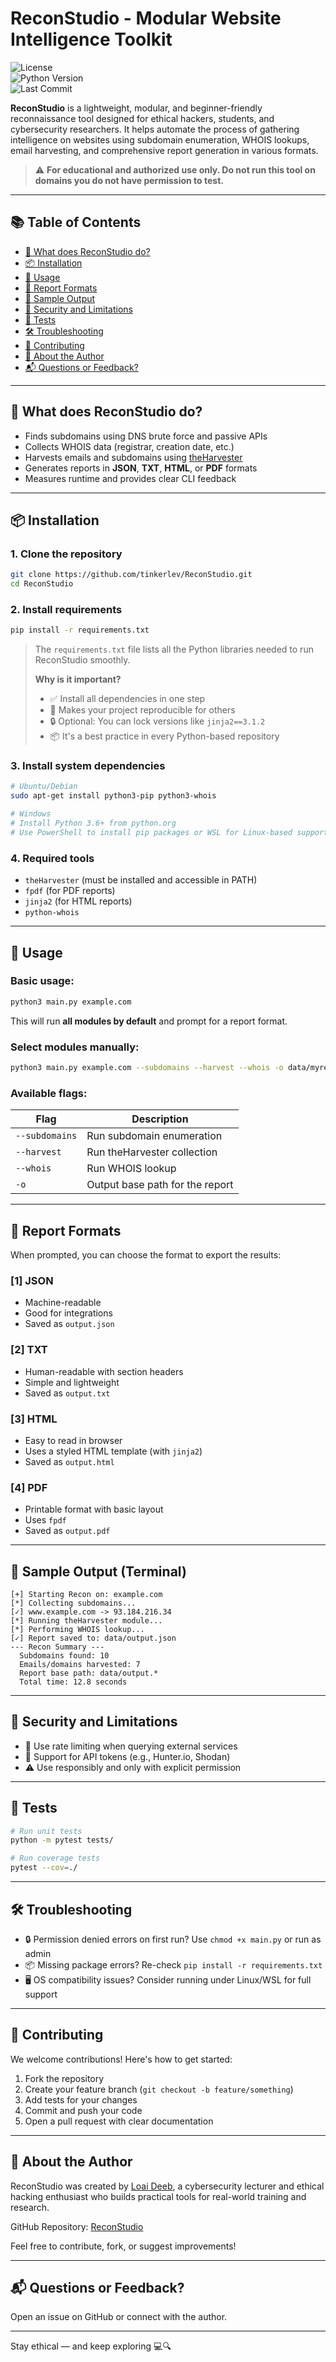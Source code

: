 # ReconStudio - Modular Website Intelligence Toolkit

![License](https://img.shields.io/github/license/tinkerlev/ReconStudio)  
![Python Version](https://img.shields.io/badge/python-3.6%2B-blue)  
![Last Commit](https://img.shields.io/github/last-commit/tinkerlev/ReconStudio)

**ReconStudio** is a lightweight, modular, and beginner-friendly reconnaissance tool designed for ethical hackers, students, and cybersecurity researchers.
It helps automate the process of gathering intelligence on websites using subdomain enumeration, WHOIS lookups, email harvesting, and comprehensive report generation in various formats.

> ⚠️ **For educational and authorized use only. Do not run this tool on domains you do not have permission to test.**

---

## 📚 Table of Contents
- [🧠 What does ReconStudio do?](#-what-does-reconstudio-do)
- [📦 Installation](#-installation)
- [🚀 Usage](#-usage)
- [📝 Report Formats](#-report-formats)
- [📸 Sample Output](#-sample-output-terminal)
- [🔐 Security and Limitations](#-security-and-limitations)
- [🧪 Tests](#-tests)
- [🛠 Troubleshooting](#-troubleshooting)
- [🤝 Contributing](#-contributing)
- [🙋 About the Author](#-about-the-author)
- [📬 Questions or Feedback?](#-questions-or-feedback)

---

## 🧠 What does ReconStudio do?
- Finds subdomains using DNS brute force and passive APIs
- Collects WHOIS data (registrar, creation date, etc.)
- Harvests emails and subdomains using [theHarvester](https://github.com/laramies/theHarvester)
- Generates reports in **JSON**, **TXT**, **HTML**, or **PDF** formats
- Measures runtime and provides clear CLI feedback

---

## 📦 Installation

### 1. Clone the repository
```bash
git clone https://github.com/tinkerlev/ReconStudio.git
cd ReconStudio
```

### 2. Install requirements
```bash
pip install -r requirements.txt
```

> The `requirements.txt` file lists all the Python libraries needed to run ReconStudio smoothly.
> 
> **Why is it important?**
> - ✅ Install all dependencies in one step
> - 🔁 Makes your project reproducible for others
> - 🔒 Optional: You can lock versions like `jinja2==3.1.2`
> - 📦 It's a best practice in every Python-based repository

### 3. Install system dependencies
```bash
# Ubuntu/Debian
sudo apt-get install python3-pip python3-whois

# Windows
# Install Python 3.6+ from python.org
# Use PowerShell to install pip packages or WSL for Linux-based support
```

### 4. Required tools
- `theHarvester` (must be installed and accessible in PATH)
- `fpdf` (for PDF reports)
- `jinja2` (for HTML reports)
- `python-whois`

---

## 🚀 Usage

### Basic usage:
```bash
python3 main.py example.com
```
This will run **all modules by default** and prompt for a report format.

### Select modules manually:
```bash
python3 main.py example.com --subdomains --harvest --whois -o data/myreport
```

### Available flags:
| Flag           | Description                        |
|----------------|------------------------------------|
| `--subdomains` | Run subdomain enumeration          |
| `--harvest`    | Run theHarvester collection        |
| `--whois`      | Run WHOIS lookup                   |
| `-o`           | Output base path for the report    |

---

## 📝 Report Formats
When prompted, you can choose the format to export the results:

### [1] JSON
- Machine-readable
- Good for integrations
- Saved as `output.json`

### [2] TXT
- Human-readable with section headers
- Simple and lightweight
- Saved as `output.txt`

### [3] HTML
- Easy to read in browser
- Uses a styled HTML template (with `jinja2`)
- Saved as `output.html`

### [4] PDF
- Printable format with basic layout
- Uses `fpdf`
- Saved as `output.pdf`

---

## 📸 Sample Output (Terminal)
```
[+] Starting Recon on: example.com
[*] Collecting subdomains...
[✓] www.example.com -> 93.184.216.34
[*] Running theHarvester module...
[*] Performing WHOIS lookup...
[✓] Report saved to: data/output.json
--- Recon Summary ---
  Subdomains found: 10
  Emails/domains harvested: 7
  Report base path: data/output.*
  Total time: 12.8 seconds
```

---

## 🔐 Security and Limitations
- 🔁 Use rate limiting when querying external services
- 🔑 Support for API tokens (e.g., Hunter.io, Shodan)
- ⚠️ Use responsibly and only with explicit permission

---

## 🧪 Tests
```bash
# Run unit tests
python -m pytest tests/

# Run coverage tests
pytest --cov=./
```

---

## 🛠 Troubleshooting
- 🔒 Permission denied errors on first run? Use `chmod +x main.py` or run as admin
- 📦 Missing package errors? Re-check `pip install -r requirements.txt`
- 🖥 OS compatibility issues? Consider running under Linux/WSL for full support

---

## 🤝 Contributing
We welcome contributions! Here's how to get started:
1. Fork the repository
2. Create your feature branch (`git checkout -b feature/something`)
3. Add tests for your changes
4. Commit and push your code
5. Open a pull request with clear documentation

---

## 🙋 About the Author

ReconStudio was created by [Loai Deeb](https://www.linkedin.com/in/loai-deeb/), a cybersecurity lecturer and ethical hacking enthusiast who builds practical tools for real-world training and research.

GitHub Repository: [ReconStudio](https://github.com/tinkerlev/ReconStudio)

Feel free to contribute, fork, or suggest improvements!

---

## 📬 Questions or Feedback?
Open an issue on GitHub or connect with the author.

---

Stay ethical — and keep exploring 💻🔍
